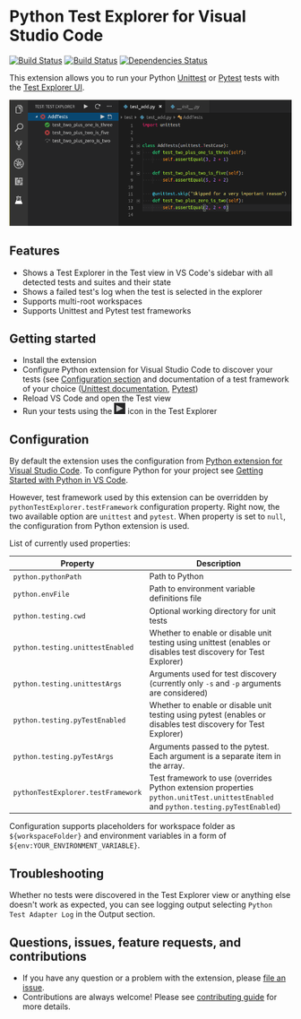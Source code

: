 # Python Test Explorer for Visual Studio Code

[![Build Status](https://travis-ci.com/kondratyev-nv/vscode-python-test-adapter.svg?branch=master)](https://travis-ci.com/kondratyev-nv/vscode-python-test-adapter)
[![Build Status](https://dev.azure.com/kondratyev-nv/Python%20Test%20Explorer%20for%20Visual%20Studio%20Code/_apis/build/status/Python%20Test%20Explorer%20for%20Visual%20Studio%20Code%20CI?branchName=master)](https://dev.azure.com/kondratyev-nv/Python%20Test%20Explorer%20for%20Visual%20Studio%20Code/_build/latest?definitionId=1&branchName=master)
[![Dependencies Status](https://david-dm.org/kondratyev-nv/vscode-python-unittest-adapter/status.svg)](https://david-dm.org/kondratyev-nv/vscode-python-unittest-adapter)

This extension allows you to run your Python [Unittest](https://docs.python.org/3/library/unittest.html#module-unittest) 
or [Pytest](https://docs.pytest.org/en/latest/)
tests with the [Test Explorer UI](https://marketplace.visualstudio.com/items?itemName=hbenl.vscode-test-explorer).

![Screenshot](img/screenshot.png)

## Features
* Shows a Test Explorer in the Test view in VS Code's sidebar with all detected tests and suites and their state
* Shows a failed test's log when the test is selected in the explorer
* Supports multi-root workspaces
* Supports Unittest and Pytest test frameworks

## Getting started
* Install the extension
* Configure Python extension for Visual Studio Code to discover your tests 
  (see [Configuration section](#configuration) and documentation of a test framework of your choice
  ([Unittest documentation](https://docs.python.org/3/library/unittest.html#module-unittest), 
   [Pytest](https://docs.pytest.org/en/latest/getting-started.html))
* Reload VS Code and open the Test view
* Run your tests using the ![Run](img/run-button.png) icon in the Test Explorer

## Configuration

By default the extension uses the configuration from [Python extension for Visual Studio Code](https://marketplace.visualstudio.com/items?itemName=ms-python.python).
To configure Python for your project see [Getting Started with Python in VS Code](https://code.visualstudio.com/docs/python/python-tutorial).

However, test framework used by this extension can be overridden by `pythonTestExplorer.testFramework` configuration property.
Right now, the two available option are `unittest` and `pytest`. When property is set to `null`, the configuration from Python extension is used.

List of currently used properties:

Property                          | Description
----------------------------------|---------------------------------------------------------------
`python.pythonPath`               | Path to Python
`python.envFile`                  | Path to environment variable definitions file
`python.testing.cwd`              | Optional working directory for unit tests
`python.testing.unittestEnabled`  | Whether to enable or disable unit testing using unittest (enables or disables test discovery for Test Explorer)
`python.testing.unittestArgs`     | Arguments used for test discovery (currently only `-s` and `-p` arguments are considered)
`python.testing.pyTestEnabled`    | Whether to enable or disable unit testing using pytest (enables or disables test discovery for Test Explorer)
`python.testing.pyTestArgs`       | Arguments passed to the pytest. Each argument is a separate item in the array.
`pythonTestExplorer.testFramework`| Test framework to use (overrides Python extension properties `python.unitTest.unittestEnabled` and `python.testing.pyTestEnabled`)

Configuration supports placeholders for workspace folder as `${workspaceFolder}` and environment variables in a form of `${env:YOUR_ENVIRONMENT_VARIABLE}`.

## Troubleshooting

Whether no tests were discovered in the Test Explorer view or anything else doesn't work as expected, you can see logging output selecting `Python Test Adapter Log` in the Output section.

## Questions, issues, feature requests, and contributions

* If you have any question or a problem with the extension, please [file an issue](https://github.com/kondratyev-nv/vscode-python-test-adapter/issues).
* Contributions are always welcome! Please see [contributing guide](CONTRIBUTING.md) for more details.
